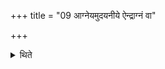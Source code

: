 +++
title = "09 आग्नेयमुदयनीये ऐन्द्राग्नं वा"

+++

<details><summary>थिते</summary>

आग्नेयमुदयनीये । ऐन्द्राग्नं वा ९
</details>
